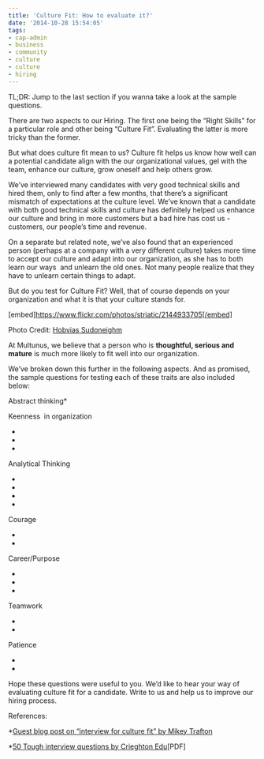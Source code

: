 ```yaml
---
title: 'Culture Fit: How to evaluate it?'
date: '2014-10-28 15:54:05'
tags:
- cap-admin
- business
- community
- culture
- culture
- hiring
---
```


TL;DR: Jump to the last section if you wanna take a look at the sample questions.

There are two aspects to our Hiring. The first one being the “Right Skills” for a particular role and other being “Culture Fit”. Evaluating the latter is more tricky than the former.

But what does culture fit mean to us? Culture fit helps us know how well can a potential candidate align with the our organizational values, gel with the team, enhance our culture, grow oneself and help others grow.

We’ve interviewed many candidates with very good technical skills and hired them, only to find after a few months, that there’s a significant mismatch of expectations at the culture level. We’ve known that a candidate with both good technical skills and culture has definitely helped us enhance our culture and bring in more customers but a bad hire has cost us - customers, our people’s time and revenue.

On a separate but related note, we’ve also found that an experienced person (perhaps at a company with a very different culture) takes more time to accept our culture and adapt into our organization, as she has to both learn our ways 
and unlearn the old ones. Not many people realize that they have to unlearn certain things to adapt.

But 
 do you test for Culture Fit? Well, that of course depends on your organization and what it is that your culture stands for.

[embed]https://www.flickr.com/photos/striatic/2144933705[/embed]

Photo Credit: 
[Hobvias Sudoneighm](https://www.flickr.com/photos/striatic/)

At Multunus, we believe that a person who is 
**thoughtful, serious and mature**
 is much more likely to fit well into our organization.

We’ve broken down this further in the following aspects. And as promised, the sample questions for testing each of these traits are also included below:


Abstract thinking*


Keenness  in organization


*


*


*


Analytical Thinking


*


*


*


*


Courage


*


*


Career/Purpose


*


*


*


Teamwork


*


*


Patience


*


*

Hope these questions were useful to you. We’d like to hear your way of evaluating culture fit for a candidate. Write to us and help us to improve our hiring process.

References:


*[Guest blog post on “interview for culture fit” by Mikey Trafton](http://businessofsoftware.org/2012/08/how-the-best-bosses-companies-interview-for-culture-fit-guest-blog-mikey-trafton/)

    
*[50 Tough interview questions by Crieghton Edu](https://www.creighton.edu/fileadmin/user/CareerCenter/docs/50_Tough_Interview_Questions.pdf)[PDF]
